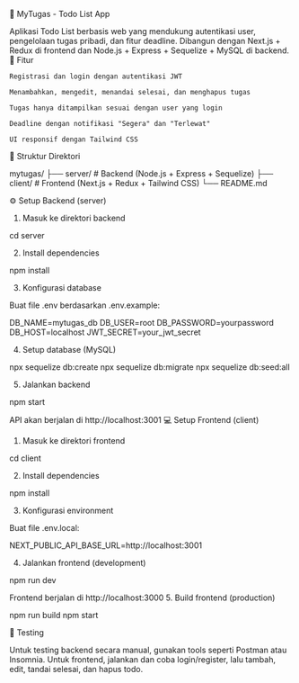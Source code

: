 📝 MyTugas - Todo List App

Aplikasi Todo List berbasis web yang mendukung autentikasi user, pengelolaan tugas pribadi, dan fitur deadline. Dibangun dengan Next.js + Redux di frontend dan Node.js + Express + Sequelize + MySQL di backend.
🚀 Fitur

    Registrasi dan login dengan autentikasi JWT

    Menambahkan, mengedit, menandai selesai, dan menghapus tugas

    Tugas hanya ditampilkan sesuai dengan user yang login

    Deadline dengan notifikasi "Segera" dan "Terlewat"

    UI responsif dengan Tailwind CSS

📁 Struktur Direktori

mytugas/
├── server/       # Backend (Node.js + Express + Sequelize)
├── client/       # Frontend (Next.js + Redux + Tailwind CSS)
└── README.md

⚙️ Setup Backend (server)
1. Masuk ke direktori backend

cd server

2. Install dependencies

npm install

3. Konfigurasi database

Buat file .env berdasarkan .env.example:

DB_NAME=mytugas_db
DB_USER=root
DB_PASSWORD=yourpassword
DB_HOST=localhost
JWT_SECRET=your_jwt_secret

4. Setup database (MySQL)

npx sequelize db:create
npx sequelize db:migrate
npx sequelize db:seed:all

5. Jalankan backend

npm start

API akan berjalan di http://localhost:3001
💻 Setup Frontend (client)
1. Masuk ke direktori frontend

cd client

2. Install dependencies

npm install

3. Konfigurasi environment

Buat file .env.local:

NEXT_PUBLIC_API_BASE_URL=http://localhost:3001

4. Jalankan frontend (development)

npm run dev

Frontend berjalan di http://localhost:3000
5. Build frontend (production)

npm run build
npm start

🧪 Testing

Untuk testing backend secara manual, gunakan tools seperti Postman atau Insomnia.
Untuk frontend, jalankan dan coba login/register, lalu tambah, edit, tandai selesai, dan hapus todo.
